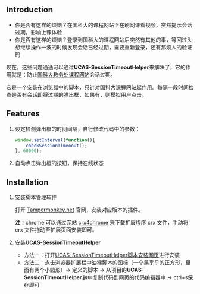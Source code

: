 ## Introduction

- 你是否有这样的烦恼？在国科大的课程网站正在刷网课看视频，突然提示会话过期，影响上课体验
- 你是否有这样的烦恼？登录到国科大的课程网站后突然有其他的事，等回过头想继续操作一波的时候发现会话已经过期，需要重新登录，还有那烦人的验证码

现在，这些问题通通可以通过**UCAS-SessionTimeoutHelper**来解决了，它的作用就是：防止[国科大教务处课程网站]( https://course.ucas.ac.cn/ )会话过期。

它是一个安装在浏览器中的脚本，只针对国科大课程网站起作用。每隔一段时间检查是否有会话即将过期的弹出框，如果有，则模拟用户点击。

## Features

1. 设定检测弹出框的时间间隔，自行修改代码中的参数：

    ```javascript
    window.setInterval(function(){
    	checkSessionTimeoout();
    }, 60000);
    ```

2. 自动点击弹出框的按钮，保持在线状态

## Installation

1. 安装脚本管理软件

    打开 [Tampermonkey.net](https://link.zhihu.com/?target=http%3A//tampermonkey.net/) 官网，安装对应版本的插件。

    **注**：chrome 可以通过网站 [crx4chrome](https://link.zhihu.com/?target=https%3A//www.crx4chrome.com/) 来下载扩展程序 crx 文件，手动将 crx 文件拖动至扩展页面安装即可。

2. 安装**UCAS-SessionTimeoutHelper**

    - 方法一：打开[UCAS-SessionTimeoutHelper脚本安装网页]( https://greasyfork.org/zh-CN/scripts/397403-ucas-sessiontimeouthelper )进行安装
    - 方法二：点击浏览器扩展栏中油猴脚本的图标（一个黑乎乎的正方形，里面有两个小圆形）→ 定义的脚本 → 从项目的**UCAS-SessionTimeoutHelper.js**中复制代码到网页的代码编辑器中 → ctrl+s保存即可

    

